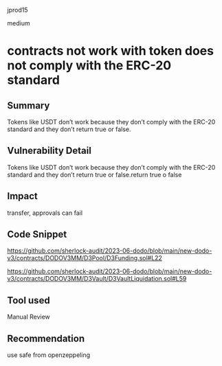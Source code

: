 jprod15

medium

# contracts  not work with token does not comply with the ERC-20 standard

## Summary
Tokens like USDT don’t work because they don’t comply with the ERC-20 standard and they don’t return true or false.
## Vulnerability Detail
Tokens like USDT don’t work because they don’t comply with the ERC-20 standard and they don’t return true or false.return true o false
## Impact
transfer, approvals  can fail 
## Code Snippet
https://github.com/sherlock-audit/2023-06-dodo/blob/main/new-dodo-v3/contracts/DODOV3MM/D3Pool/D3Funding.sol#L22

https://github.com/sherlock-audit/2023-06-dodo/blob/main/new-dodo-v3/contracts/DODOV3MM/D3Vault/D3VaultLiquidation.sol#L59
## Tool used

Manual Review

## Recommendation
use safe from openzeppeling